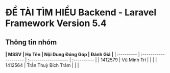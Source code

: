 # ĐỀ TÀI TÌM HIỂU Backend - Laravel Framework Version 5.4

## Thông tin nhóm

**|   MSSV  |        Họ Tên      | Nội Dung Đóng Góp | Đánh Giá |**
| :--------- | :-------------------- | :------------------- | :---------- |
| 1412579 | Vũ Minh Trí |                   |          |
| 1412564 | Trần Thuỳ Bích Trâm     |                   |          |
